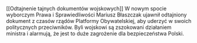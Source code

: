 [[Odtajnenie tajnych dokumentów wojskowych]]
W nowym spocie wyborczym Prawa i Sprawiedliwości Mariusz Błaszczak ujawnił odtajniony dokument z czasów rządów Platformy Obywatelskiej, aby uderzyć w swoich politycznych przeciwników. Byli wojskowi są zszokowani działaniem ministra i alarmują, że jest to duże zagrożenie dla bezpieczeństwa Polski.